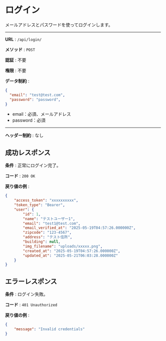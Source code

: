 # ログイン

メールアドレスとパスワードを使ってログインします。

---

**URL** : `/api/login/`

**メソッド** : `POST`

**認証** : 不要

**権限** : 不要

**データ制約** :

```json
{
  "email": "test@test.com",
  "password": "password",
}
```

- email：必須、メールアドレス
- password：必須

---

**ヘッダー制約** : なし

## 成功レスポンス

**条件** : 正常にログイン完了。

**コード** : `200 OK`

**戻り値の例** :

```json
{
    "access_token": "xxxxxxxxxx",
    "token_type": "Bearer",
    "user": {
        "id": 1,
        "name": "テストユーザー1",
        "email": "test1@test.com",
        "email_verified_at": "2025-05-19T04:57:26.000000Z",
        "zipcode": "123-4567",
        "address": "テスト住所",
        "building": null,
        "img_filename": "uploads/xxxxx.png",
        "created_at": "2025-05-19T04:57:26.000000Z",
        "updated_at": "2025-05-21T06:03:28.000000Z"
    }
}
```

## エラーレスポンス

**条件** : ログイン失敗。

**コード** : `401 Unauthorized`

**戻り値の例** :

```json
{
    "message": "Invalid credentials"
}
```
